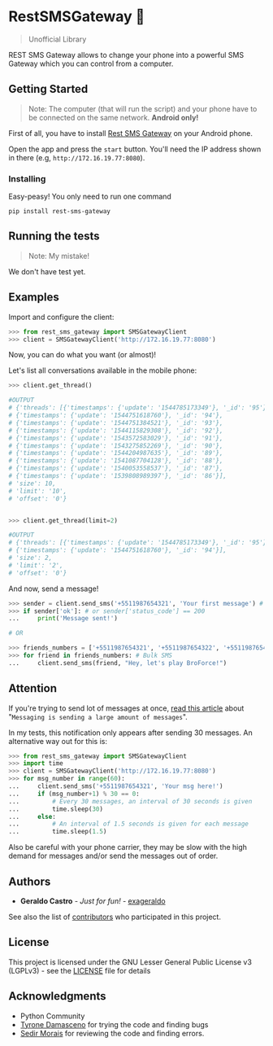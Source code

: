 
# RestSMSGateway :love_letter:

  >Unofficial Library

REST SMS Gateway allows to change your phone into a powerful SMS Gateway which you can control from a computer.

  

## Getting Started

  

> Note: The computer (that will run the script) and your phone have to be connected on the same network. **Android only!**

  First of all, you have to install [Rest SMS Gateway](http://bit.ly/RestSMSGateway) on your Android phone.

Open the app and press the `start` button. You'll need the IP address shown in there (e.g, `http://172.16.19.77:8080`).



### Installing

  

Easy-peasy! You only need to run one command

```
pip install rest-sms-gateway
```

 

## Running the tests
>Note: My mistake!

We don't have test yet.

  

## Examples
Import and configure the client:
```python
>>> from rest_sms_gateway import SMSGatewayClient 
>>> client = SMSGatewayClient('http://172.16.19.77:8080')
```

Now, you can do what you want (or almost)!

Let's list all conversations available in the mobile phone:
```python
>>> client.get_thread() 

#OUTPUT
# {'threads': [{'timestamps': {'update': '1544785173349'}, '_id': '95'},
# {'timestamps': {'update': '1544751618760'}, '_id': '94'},
# {'timestamps': {'update': '1544751384521'}, '_id': '93'},
# {'timestamps': {'update': '1544115829308'}, '_id': '92'},
# {'timestamps': {'update': '1543572583029'}, '_id': '91'},
# {'timestamps': {'update': '1543275852269'}, '_id': '90'},
# {'timestamps': {'update': '1544204987635'}, '_id': '89'},
# {'timestamps': {'update': '1541087704128'}, '_id': '88'},
# {'timestamps': {'update': '1540053558537'}, '_id': '87'},
# {'timestamps': {'update': '1539808989397'}, '_id': '86'}],
# 'size': 10,
# 'limit': '10',
# 'offset': '0'}


>>> client.get_thread(limit=2) 

#OUTPUT
# {'threads': [{'timestamps': {'update': '1544785173349'}, '_id': '95'},
# {'timestamps': {'update': '1544751618760'}, '_id': '94'}],
# 'size': 2,
# 'limit': '2',
# 'offset': '0'}
```

And now, send a message!
```python
>>> sender = client.send_sms('+5511987654321', 'Your first message') # Single SMS
>>> if sender['ok']: # or sender['status_code'] == 200
...     print('Message sent!')

# OR

>>> friends_numbers = ['+5511987654321', '+5511987654322', '+5511987654323']
>>> for friend in friends_numbers: # Bulk SMS 
...     client.send_sms(friend, "Hey, let's play BroForce!")
```



## Attention

If you're trying to send lot of messages at once, [read this article](https://forums.androidcentral.com/google-nexus-4/227096-messaging-sending-large-amount-messages.html) about "`Messaging is sending a large amount of messages`".

In my tests, this notification only appears after sending 30 messages. An alternative way out for this is:

```python
>>> from rest_sms_gateway import SMSGatewayClient
>>> import time
>>> client = SMSGatewayClient('http://172.16.19.77:8080')
>>> for msg_number in range(60):
...     client.send_sms('+5511987654321', 'Your msg here!')
...     if (msg_number+1) % 30 == 0:
...         # Every 30 messages, an interval of 30 seconds is given
...         time.sleep(30)
...     else:
...         # An interval of 1.5 seconds is given for each message
...         time.sleep(1.5)
```

Also be careful with your phone carrier, they may be slow with the high demand for messages and/or send the messages out of order.



## Authors

  

*  **Geraldo Castro** - *Just for fun!* - [exageraldo](https://github.com/exageraldo)

  

See also the list of [contributors](https://github.com/exageraldo/RestSMSGateway/contributors) who participated in this project.

  

## License

 
 This project is licensed under the GNU Lesser General Public License v3 (LGPLv3) - see the [LICENSE](LICENSE) file for details

  

## Acknowledgments

  * Python Community
  * [Tyrone Damasceno](https://github.com/tyronedamasceno) for trying the code and finding bugs
  * [Sedir Morais](https://github.com/sedir) for reviewing the code and finding errors.
